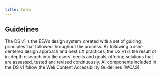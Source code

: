 ```yaml
---
title: Intro
---
```

## Guidelines

The DS v1 is the EEA's design system, created with a set of guiding principles that followed throughout the process.
By following a user-centered design approach and best UX practices, the DS v1 is the result of in-depth research into the users' needs and goals, offering solutions that are assessed, tested and revised continuously. All components included in the DS v1 follow the Web Content Accessibility Guidelines (WCAG).
